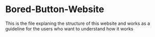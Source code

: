 # Bored-Button-Website
This is the file explaning the structure of this website and works as a guideline for the users who want to understand how it works
